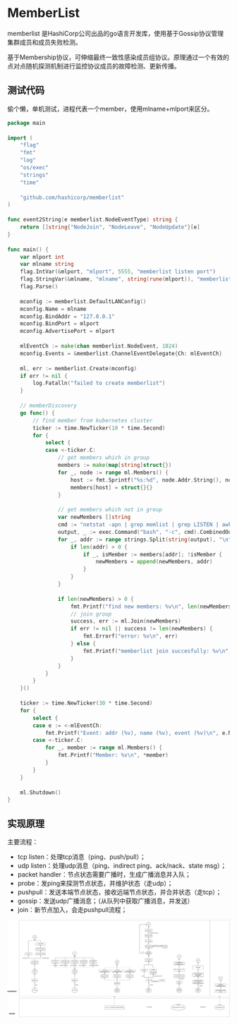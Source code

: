 # MemberList

memberlist 是HashiCorp公司出品的go语言开发库，使用基于Gossip协议管理集群成员和成员失败检测。

基于Membership协议，可伸缩最终一致性感染成员组协议。原理通过一个有效的点对点随机探测机制进行监控协议成员的故障检测、更新传播。

## 测试代码

偷个懒，单机测试，进程代表一个member，使用mlname+mlport来区分。

```go
package main

import (
	"flag"
	"fmt"
	"log"
	"os/exec"
	"strings"
	"time"

	"github.com/hashicorp/memberlist"
)

func event2String(e memberlist.NodeEventType) string {
	return []string{"NodeJoin", "NodeLeave", "NodeUpdate"}[e]
}

func main() {
	var mlport int
	var mlname string
	flag.IntVar(&mlport, "mlport", 5555, "memberlist listen port")
	flag.StringVar(&mlname, "mlname", string(rune(mlport)), "memberlist name")
	flag.Parse()

	mconfig := memberlist.DefaultLANConfig()
	mconfig.Name = mlname
	mconfig.BindAddr = "127.0.0.1"
	mconfig.BindPort = mlport
	mconfig.AdvertisePort = mlport

	mlEventCh := make(chan memberlist.NodeEvent, 1024)
	mconfig.Events = &memberlist.ChannelEventDelegate{Ch: mlEventCh}

	ml, err := memberlist.Create(mconfig)
	if err != nil {
		log.Fatalln("failed to create memberlist")
	}

	// memberDiscovery
	go func() {
		// find member from kubernetes cluster
		ticker := time.NewTicker(10 * time.Second)
		for {
			select {
			case <-ticker.C:
				// get members which in group
				members := make(map[string]struct{})
				for _, node := range ml.Members() {
					host := fmt.Sprintf("%s:%d", node.Addr.String(), node.Port)
					members[host] = struct{}{}
				}

				// get members which not in group
				var newMembers []string
				cmd := "netstat -apn | grep memlist | grep LISTEN | awk '{print $4}'"
				output, _ := exec.Command("bash", "-c", cmd).CombinedOutput()
				for _, addr := range strings.Split(string(output), "\n") {
					if len(addr) > 0 {
						if _, isMember := members[addr]; !isMember {
							newMembers = append(newMembers, addr)
						}
					}
				}

				if len(newMembers) > 0 {
					fmt.Printf("find new members: %v\n", len(newMembers))
					// join group
					success, err := ml.Join(newMembers)
					if err != nil || success != len(newMembers) {
						fmt.Errorf("error: %v\n", err)
					} else {
						fmt.Printf("memberlist join succesfully: %v\n", success)
					}
				}
			}
		}
	}()

	ticker := time.NewTicker(30 * time.Second)
	for {
		select {
		case e := <-mlEventCh:
			fmt.Printf("Event: addr (%v), name (%v), event (%v)\n", e.Node.Addr, e.Node.Name, event2String(e.Event))
		case <-ticker.C:
			for _, member := range ml.Members() {
				fmt.Printf("Member: %v\n", *member)
			}
		}
	}

	ml.Shutdown()
}
```

## 实现原理

主要流程：

- tcp listen：处理tcp消息（ping、push/pull）；
- udp listen：处理udp消息（ping、indirect ping、ack/nack、state msg）；
- packet handler：节点状态需要广播时，生成广播消息并入队；
- probe：发ping来探测节点状态，并维护状态（走udp）；
- pushpull：发送本端节点状态，接收远端节点状态，并合并状态（走tcp）；
- gossip：发送udp广播消息；（从队列中获取广播消息，并发送）
- join：新节点加入，会走pushpull流程；

![memberlist](images/memberlist.png)
